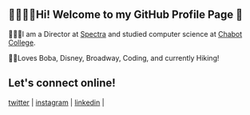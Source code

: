 ## 👋👩🏻‍💻Hi! Welcome to my GitHub Profile Page 🥰

👩🏻‍🔬I am a Director at [Spectra](https://sospectra.com) and studied computer science at [Chabot College](http://www.chabotcollege.edu/). 


💖💕Loves Boba, Disney, Broadway, Coding, and currently Hiking!


## Let's connect online!
[twitter](twitter.com/sbarakitkat) | [instagram](instagram.com/samarkitkat) | [linkedin](linkedin.com/in/sbarakikat) |


<!--
**samkitkat/samkitkat** is a ✨ _special_ ✨ repository because its `README.md` (this file) appears on your GitHub profile.

Here are some ideas to get you started:

- 🔭 I’m currently working on ...
- 🌱 I’m currently learning ...
- 👯 I’m looking to collaborate on ...
- 🤔 I’m looking for help with ...
- 💬 Ask me about ...
- 📫 How to reach me: ...
- 😄 Pronouns: ...
- ⚡ Fun fact: ...
-->
